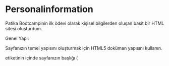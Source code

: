 # Personalinformation
Patika Bootcampinin ilk ödevi olarak kişisel bilgilerden oluşan basit bir HTML sitesi oluşturdum.














Genel Yapı:

Sayfanızın temel yapısını oluşturmak için HTML5 doküman yapısını kullanın.

<head> etiketinin içinde sayfanızın başlığı (<title>) ve karakter seti (<meta charset="UTF-8">) olmalıdır.

Başlık ve Paragraflar:

Sayfanızın en üstünde bir ana başlık (<h1>) bulunmalıdır. Bu başlık adınızı içermelidir.

Alt başlıklar (<h2>, <h3>, vb.) kullanarak CV’nizin bölümlerini (Özgeçmiş, Eğitim, İş Deneyimi, Yetenekler, İletişim) düzenleyin.

Her bölümde en az bir paragraf (<p>) olmalıdır. Örneğin, kendinizi tanıtan kısa bir paragraf.

Listeler:

En az bir sıralı liste (<ol>) ve bir sırasız liste (<ul>) kullanın.

Sıralı listede eğitim veya iş deneyimlerinizi tarih sırasına göre listeleyin.

Sırasız listede yeteneklerinizi veya hobilerinizi listeleyin. Her listenin en az üç maddesi (<li>) olmalıdır.

Görseller ve Linkler:

Sayfanızda en az bir tane resim (<img>) kullanın. Bu resim, sizin bir fotoğrafınız olabilir. Resmin alt özniteliğini doldurun.

En az iki farklı sayfaya veya web sitesine bağlantı (<a>) ekleyin. Bu bağlantılar sosyal medya profilleriniz veya portföy projeleriniz olabilir.

iFrame:

Sayfanızda en az bir tane iframe (<iframe>) kullanarak başka bir web sayfasını veya içeriği entegre edin. Örneğin, Google Maps kullanarak bulunduğunuz yerin haritasını ekleyin. width ve height özniteliklerini kullanarak iframe boyutlarını ayarlayın.

Stil:

Sayfanızın içinde CSS kullanarak (örneğin, <style> etiketi içinde) en azından temel stiller uygulayın:

Arka plan rengi veya resim

Yazı tipi ve yazı rengi

Başlıklar, paragraflar ve listeler için farklı stiller

Düzen:

Sayfanızın düzenini iyi düşünün. İçeriğinizi bölümlere ayırarak düzenli ve okunabilir hale getirin.

<div> veya <section> etiketlerini kullanarak bölümler oluşturabilirsiniz.
